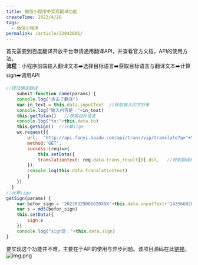 ```yaml
---
title: 微信小程序中实现翻译功能
createTime: 2023/4/26
tags:
  - 微信小程序
permalink: /article/23042601/
---
```


首先需要到百度翻译开放平台申请通用翻译API，并查看官方文档，API的使用方法。  
**流程**：小程序前端输入翻译文本➡️选择目标语言➡️获取目标语言与翻译文本➡️计算sign➡️调用API  
```js
//提交确定翻译
    submit:function name(params) {
    console.log("点击了翻译")
    var in_text = this.data.inputText  //获取输入的字符串
    console.log("输入内容是："+in_text)
    this.getTolan()   //获取目标语言
    console.log("to:"+this.data.to)
    this.getSign()  //计算sign
    wx.request({
        url:  "http://api.fanyi.baidu.com/api/trans/vip/translate?q="+this.data.inputText+"&from=auto&to="+this.data.to+"&appid=202303290016XXXXX&salt=1435660288&sign="+this.data.sign,
        method:'GET',
        success:(req)=>{
            this.setData({
            translationtext: req.data.trans_result[0].dst,   //获取翻译结果
        });
        console.log(this.data.translationtext)
        }
    })
  }
//计算sign
getSign(params) {
    var befor_sign = '20230329001620XXX'+this.data.inputText+'1435660288XXXXXXXXXXXXXX'
    var s = md5(befor_sign)
    this.setData({
        sign:s
    })
    console.log("sign是："+this.data.sign)
}
```
要实现这个功能并不难，主要在于API的使用与异步问题。该项目源码在此[链接](https://github.com/zhenghaoyang24/WeChatProjects-BlueWord)。
![img.png](/assets/23042601_01.gif)

